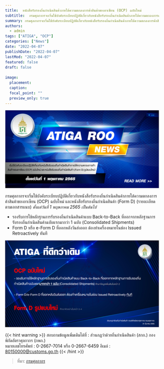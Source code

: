 ```yaml
---
title:  หนังสือรับรองถิ่นกำเนิดสินค้าภายใต้ความตกลงการค้าสินค้าของอาเซียน (OCP) ฉบับใหม่ 
subtitle:  กรมศุลกากรจะเริ่มใช้บังคับระเบียบปฏิบัติเกี่ยวกับหนังสือรับรองถิ่นกำเนิดสินค้าภายใต้ความตกลงการค้าสินค้าของอาเซียน (OCP) ฉบับใหม่    
summary: กรมศุลกากรจะเริ่มใช้บังคับระเบียบปฏิบัติเกี่ยวกับหนังสือรับรองถิ่นกำเนิดสินค้าภายใต้ความตกลงการค้าสินค้าของอาเซียน (OCP) ฉบับใหม่  และหนังสือรับรองถิ่นกำเนิดสินค้า (Form D)
authors: 
  - admin
tags: ["ATIGA", "OCP"]
categories: ["News"]
date: "2022-04-07"
publishDate: "2022-04-07"
lastMod: "2022-04-07"
featured: false
draft: false

image:
  placement:
  caption:
  focal_point: ""
  preview_only: true
---  
```


![](featured.png)

กรมศุลกากรจะเริ่มใช้บังคับระเบียบปฏิบัติเกี่ยวกับหนังสือรับรองถิ่นกำเนิดสินค้าภายใต้ความตกลงการค้าสินค้าของอาเซียน (OCP) ฉบับใหม่  และหนังสือรับรองถิ่นกำเนิดสินค้า (Form D) (รายละเอียดตามเอกสารแนบ) *ตั้งแต่วันที่ 1 พฤษภาคม 2565 เป็นต้นไป*

- รองรับการใช้หลักฐานการรับรองถิ่นกำเนิดสินค้าแบบ Back-to-Back ที่ออกจากหลักฐานการรับรองถิ่นกำเนิดสินค้าฉบับแรกมากว่า 1 ฉบับ (Consolidated Shipments)
- Form D หรือ e-Form D ที่ออกหลังวันส่งออก ต้องทำเครื่องหมายในช่อง Issued Retroactively ทันที


 ![](img-01.png)

{{< hint warning  >}}
สอบถามข้อมูลเพิ่มเติมได้ที่ :  ส่วนกฎว่าด้วยถิ่นกำเนิดสินค้า (สกก.) กองพิกัดอัตราศุลกากร (กพก.)  
หมายเลขโทรศัพท์ : 0-2667-7014 หรือ 0-2667-6459 อีเมล์ : 80150000@customs.go.th
{{< /hint >}}

> ที่มา: [กรมศุลกากร](https://www.customs.go.th/cont_strc_simple_with_date.php?current_id=142329324147505f46464b4a464b4b)